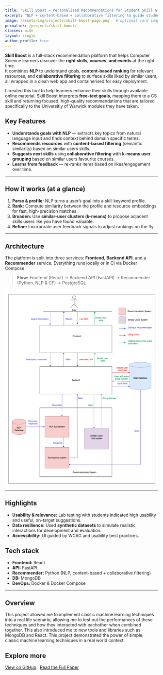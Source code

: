 ```yaml
---
title: "Skill Boost — Personalised Recommendations for Student Skill Growth"
excerpt: "NLP + content-based + collaborative filtering to guide student skill growth."
image: /assets/img/projects/skill-boost-page.png   # optional card image
permalink: /projects/skill-boost/
classes: wide
layout: single
author_profile: true
---
```



**Skill Boost** is a full-stack recommendation platform that helps Computer Science learners discover the **right skills, courses, and events** at the right time.  
It combines **NLP** to understand goals, **content-based ranking** for relevant resources, and **collaborative filtering** to surface skills liked by similar users, all wrapped in a clean web app and containerised for easy deployment.  

I created this tool to help learners enhance their skills through available online material. Skill Boost interprets **free-text goals**, mapping them to a CS skill and returning focused, high-quality recommendations that are tailored specifically to the Universitly of Warwick modules they have taken.  

## Key Features
-  **Understands goals with NLP** — extracts key topics from natural language input and finds context behind domain specific terms.  
- **Recommends resources** with **content-based filtering** (semantic similarity) based on similar users skills.   
- **Suggests next skills** using **collaborative filtering** with **k-means user grouping** based on similar users favourite courses.   
- **Learns from feedback** — re-ranks items based on likes/engagement over time.  

---

## How it works (at a glance)
1. **Parse & profile:** NLP turns a user’s goal into a skill keyword profile.  
2. **Rank:** Compute similarity between the profile and resource embeddings for fast, high-precision matches.  
3. **Broaden:** Use **similar-user clusters (k-means)** to propose adjacent skills users like you have found valuable.   
4. **Refine:** Incorporate user feedback signals to adjust rankings on the fly.  

---

## Architecture
The platform is split into three services: **Frontend**, **Backend API**, and a **Recommender** service. Everything runs locally or in CI via Docker Compose.  
> **Flow:** Frontend (React) → Backend API (FastAPI) → Recommender (Python, NLP & CF) → PostgreSQL  

![System Architecture](/assets/img/projects/skill-boost-arch.png)  


---

## Highlights
- **Usability & relevance:** Lab testing with students indicated high usability and useful, on-target suggestions.   
- **Data resilience:** Used **synthetic datasets** to simulate realistic interactions for development and evaluation.   
- **Accessibility:** UI guided by WCAG and usability best practices.  

## Tech stack
- **Frontend:** React  
- **API:** FastAPI  
- **Recommender:** Python (NLP, content-based + collaborative filtering)  
- **DB:** MongoDB  
- **DevOps:** Docker & Docker Compose  

---
## Overview
This project allowed me to implement classic machine learning techniques into a real life scenario, allowing me to test out the performances of these techniques and how they interacted with eachother when combined together. This also introduced me to new tools and libraries such as MongoDB and React. This project demonstrated the power of simple, classic machine learning techniques in a real world context.

## Explore more
<div style="margin:1rem 0; display:flex; flex-wrap:wrap; gap:.75rem;">
  <a class="btn btn--primary" href="https://github.com/lucyinett/skill-boost" target="_blank" rel="noopener">View on GitHub</a>
  <a class="btn" href="/assets/docs/project.pdf" target="_blank" rel="noopener">Read the Full Paper</a>
</div>
